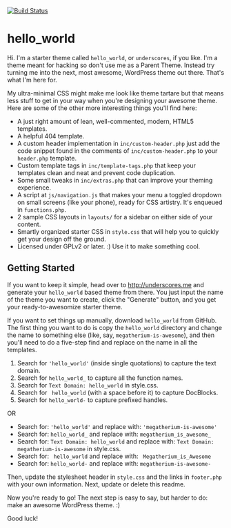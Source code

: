 [![Build Status](https://travis-ci.org/Automattic/hello_world.svg?branch=master)](https://travis-ci.org/Automattic/hello_world)

hello_world
===

Hi. I'm a starter theme called `hello_world`, or `underscores`, if you like. I'm a theme meant for hacking so don't use me as a Parent Theme. Instead try turning me into the next, most awesome, WordPress theme out there. That's what I'm here for.

My ultra-minimal CSS might make me look like theme tartare but that means less stuff to get in your way when you're designing your awesome theme. Here are some of the other more interesting things you'll find here:

* A just right amount of lean, well-commented, modern, HTML5 templates.
* A helpful 404 template.
* A custom header implementation in `inc/custom-header.php` just add the code snippet found in the comments of `inc/custom-header.php` to your `header.php` template.
* Custom template tags in `inc/template-tags.php` that keep your templates clean and neat and prevent code duplication.
* Some small tweaks in `inc/extras.php` that can improve your theming experience.
* A script at `js/navigation.js` that makes your menu a toggled dropdown on small screens (like your phone), ready for CSS artistry. It's enqueued in `functions.php`.
* 2 sample CSS layouts in `layouts/` for a sidebar on either side of your content.
* Smartly organized starter CSS in `style.css` that will help you to quickly get your design off the ground.
* Licensed under GPLv2 or later. :) Use it to make something cool.

Getting Started
---------------

If you want to keep it simple, head over to http://underscores.me and generate your `hello_world` based theme from there. You just input the name of the theme you want to create, click the "Generate" button, and you get your ready-to-awesomize starter theme.

If you want to set things up manually, download `hello_world` from GitHub. The first thing you want to do is copy the `hello_world` directory and change the name to something else (like, say, `megatherium-is-awesome`), and then you'll need to do a five-step find and replace on the name in all the templates.

1. Search for `'hello_world'` (inside single quotations) to capture the text domain.
2. Search for `hello_world_` to capture all the function names.
3. Search for `Text Domain: hello_world` in style.css.
4. Search for <code>&nbsp;hello_world</code> (with a space before it) to capture DocBlocks.
5. Search for `hello_world-` to capture prefixed handles.

OR

* Search for: `'hello_world'` and replace with: `'megatherium-is-awesome'`
* Search for: `hello_world_` and replace with: `megatherium_is_awesome_`
* Search for: `Text Domain: hello_world` and replace with: `Text Domain: megatherium-is-awesome` in style.css.
* Search for: <code>&nbsp;hello_world</code> and replace with: <code>&nbsp;Megatherium_is_Awesome</code>
* Search for: `hello_world-` and replace with: `megatherium-is-awesome-`

Then, update the stylesheet header in `style.css` and the links in `footer.php` with your own information. Next, update or delete this readme.

Now you're ready to go! The next step is easy to say, but harder to do: make an awesome WordPress theme. :)

Good luck!
